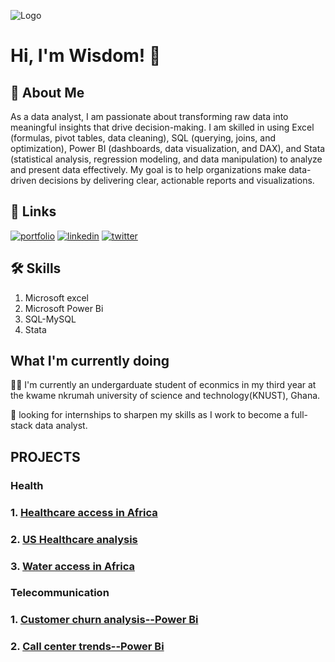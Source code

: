 
![Logo](https://github-readme-stats.vercel.app/api?username=DZIEDZOAVE-WISDOM&&show_icons=true&title_color=ffffff&icon_color=bb2acf&text_color=daf7dc&bg_color=151515)


# Hi, I'm Wisdom! 👋


## 🚀 About Me
As a data analyst, I am passionate about transforming raw data into meaningful insights that drive decision-making. I am skilled in using Excel (formulas, pivot tables, data cleaning), SQL (querying, joins, and optimization), Power BI (dashboards, data visualization, and DAX), and Stata (statistical analysis, regression modeling, and data manipulation) to analyze and present data effectively. My goal is to help organizations make data-driven decisions by delivering clear, actionable reports and visualizations.


## 🔗 Links
[![portfolio](https://img.shields.io/badge/my_portfolio-000?style=for-the-badge&logo=ko-fi&logoColor=white)](https://github.com/DZIEDZOAVE-WISDOM)
[![linkedin](https://img.shields.io/badge/linkedin-0A66C2?style=for-the-badge&logo=linkedin&logoColor=white)](www.linkedin.com/in/wisdom-dziedzoave-407970230)
[![twitter](https://img.shields.io/badge/twitter-1DA1F2?style=for-the-badge&logo=twitter&logoColor=white)](https://x.com/dk_wisdom2/status/1888853141266870353)


## 🛠 Skills
1. Microsoft excel
2. Microsoft Power Bi
3. SQL-MySQL
4. Stata


## What I'm currently doing
👩‍💻 I'm currently  an undergarduate student of econmics in my third year at the kwame nkrumah university of science and technology(KNUST), Ghana.

🧠 looking for internships to sharpen my skills as I work to become a full-stack data analyst.

## PROJECTS

### Health
### 1. [Healthcare access in Africa](https://github.com/DZIEDZOAVE-WISDOM/Healthcare-access-in-Africa/blob/main/Project%20documentation_health.md)
### 2. [US Healthcare analysis](https://github.com/DZIEDZOAVE-WISDOM/Healthcare-analysis/blob/main/Healthcare%20analysis%20documentation.md)
### 3. [Water access in Africa](https://github.com/DZIEDZOAVE-WISDOM/Water-access-in-Africa/blob/main/water%20access%20and%20saniation%20in%20Africa.sql)

### Telecommunication
### 1. [Customer churn analysis--Power Bi](https://github.com/DZIEDZOAVE-WISDOM/Customer-churn-analysis/blob/main/Customer%20churn%20project%20documentation.md)
### 2. [Call center trends--Power Bi](https://github.com/DZIEDZOAVE-WISDOM/Call-center-trends/blob/main/Project%20documentaion.md)
     







